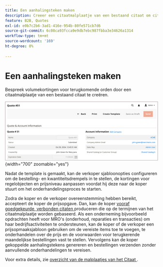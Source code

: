 ```yaml
---
title: Een aanhalingsteken maken
description: Creeer een citaatmalplaatje van een bestaand citaat om citaatonderhandeling voor terugkomende orden te stroomlijnen.=
feature: B2B, Quotes
exl-id: e0b7c2b6-3ad1-416e-954b-80fe571cb7d6
source-git-commit: 6c08ca93fcca9e9db7ebc987fbba3e34626a1314
workflow-type: tm+mt
source-wordcount: '169'
ht-degree: 0%

---
```


# Een aanhalingsteken maken

<!--This topic is linked to from the Commerce Admin quote templates page. If the URL to this topic changes, make sure to add a redirect to prevent the Admin link from returning a 404 error.-->

Bespreek volumekortingen voor terugkomende orden door een citaatmalplaatje van een bestaand citaat te creëren.

![ creeer citaatmalplaatje van admin ](./assets/quote-template-create-from-admin.png){width="700" zoomable="yes"}

Nadat de template is gemaakt, kan de verkoper sjabloonopties configureren om de bestelling- en kwantiteitsdrempels in te stellen, de kortingen voor regelobjecten en prijsniveau aanpassen voordat hij deze naar de koper stuurt om het onderhandelingsproces te starten.

Zodra de koper en de verkoper overeenstemming hebben bereikt, accepteert de koper de prijsopgave. Dan, kan de koper [ vooraf goedgekeurde, verbonden citaten ](account-dashboard-my-quote-templates.md) produceren die op de termijnen van het citaatmalplaatje worden gebaseerd. Als een onderneming bijvoorbeeld opdrachten heeft voor MRO&#39;s (onderhoud, reparaties en transacties) om haar bedrijfsactiviteiten te ondersteunen, kan de koper of de verkoper een prijsopmaaksjabloon gebruiken om de vereiste items toe te voegen, te onderhandelen over de prijs en de voorwaarden voor terugkerende maandelijkse bestellingen vast te stellen. Vervolgens kan de koper gekoppelde aanhalingstekens genereren en bestellingen verzenden zonder aanvullende onderhandelingen te vereisen.

Voor extra details, zie [ overzicht van de malplaatjes van het Citaat ](quote-templates-overview.md).
